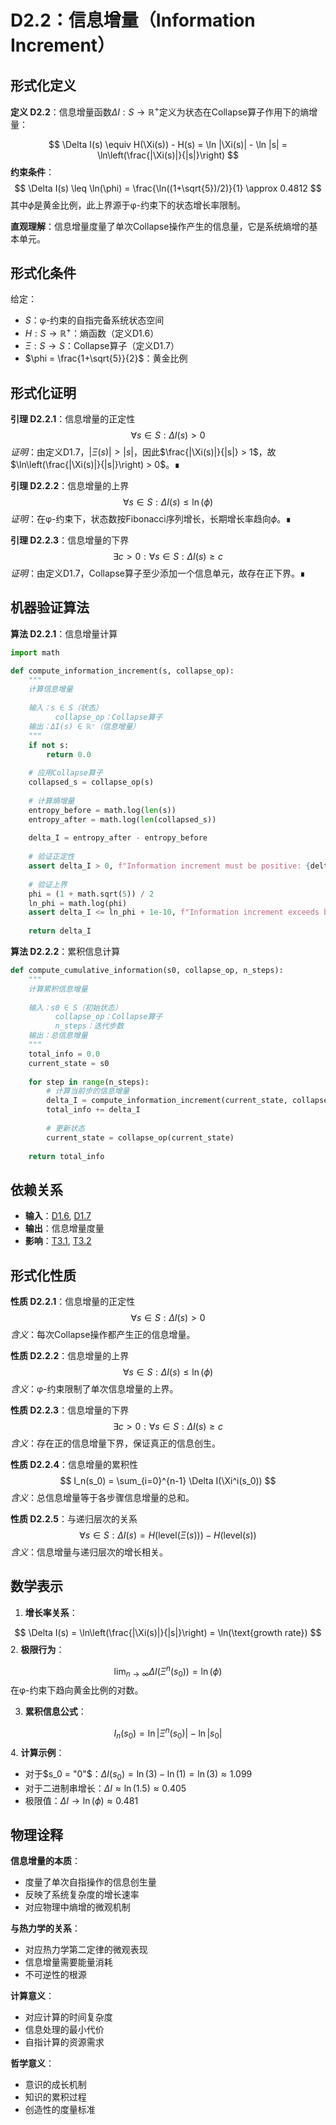 # D2.2：信息增量（Information Increment）

## 形式化定义

**定义 D2.2**：信息增量函数$\Delta I: S \to \mathbb{R}^+$定义为状态在Collapse算子作用下的熵增量：

$$
\Delta I(s) \equiv H(\Xi(s)) - H(s) = \ln |\Xi(s)| - \ln |s| = \ln\left(\frac{|\Xi(s)|}{|s|}\right)
$$
**约束条件**：
$$
\Delta I(s) \leq \ln(\phi) = \frac{\ln((1+\sqrt{5})/2)}{1} \approx 0.4812
$$
其中$\phi$是黄金比例，此上界源于φ-约束下的状态增长率限制。

**直观理解**：信息增量度量了单次Collapse操作产生的信息量，它是系统熵增的基本单元。

## 形式化条件

给定：
- $S$：φ-约束的自指完备系统状态空间
- $H: S \to \mathbb{R}^+$：熵函数（定义D1.6）
- $\Xi: S \to S$：Collapse算子（定义D1.7）
- $\phi = \frac{1+\sqrt{5}}{2}$：黄金比例

## 形式化证明

**引理 D2.2.1**：信息增量的正定性
$$
\forall s \in S: \Delta I(s) > 0
$$
*证明*：由定义D1.7，$|\Xi(s)| > |s|$，因此$\frac{|\Xi(s)|}{|s|} > 1$，故$\ln\left(\frac{|\Xi(s)|}{|s|}\right) > 0$。∎

**引理 D2.2.2**：信息增量的上界
$$
\forall s \in S: \Delta I(s) \leq \ln(\phi)
$$
*证明*：在φ-约束下，状态数按Fibonacci序列增长，长期增长率趋向$\phi$。∎

**引理 D2.2.3**：信息增量的下界
$$
\exists c > 0: \forall s \in S: \Delta I(s) \geq c
$$
*证明*：由定义D1.7，Collapse算子至少添加一个信息单元，故存在正下界。∎

## 机器验证算法

**算法 D2.2.1**：信息增量计算
```python
import math

def compute_information_increment(s, collapse_op):
    """
    计算信息增量
    
    输入：s ∈ S（状态）
          collapse_op：Collapse算子
    输出：ΔI(s) ∈ ℝ⁺（信息增量）
    """
    if not s:
        return 0.0
    
    # 应用Collapse算子
    collapsed_s = collapse_op(s)
    
    # 计算熵增量
    entropy_before = math.log(len(s))
    entropy_after = math.log(len(collapsed_s))
    
    delta_I = entropy_after - entropy_before
    
    # 验证正定性
    assert delta_I > 0, f"Information increment must be positive: {delta_I}"
    
    # 验证上界
    phi = (1 + math.sqrt(5)) / 2
    ln_phi = math.log(phi)
    assert delta_I <= ln_phi + 1e-10, f"Information increment exceeds bound: {delta_I} > {ln_phi}"
    
    return delta_I
```

**算法 D2.2.2**：累积信息计算
```python
def compute_cumulative_information(s0, collapse_op, n_steps):
    """
    计算累积信息增量
    
    输入：s0 ∈ S（初始状态）
          collapse_op：Collapse算子
          n_steps：迭代步数
    输出：总信息增量
    """
    total_info = 0.0
    current_state = s0
    
    for step in range(n_steps):
        # 计算当前步的信息增量
        delta_I = compute_information_increment(current_state, collapse_op)
        total_info += delta_I
        
        # 更新状态
        current_state = collapse_op(current_state)
    
    return total_info
```

## 依赖关系

- **输入**：[D1.6](D1-6-entropy.md), [D1.7](D1-7-collapse-operator.md)
- **输出**：信息增量度量
- **影响**：[T3.1](T3-1-entropy-increase.md), [T3.2](T3-2-entropy-lower-bound.md)

## 形式化性质

**性质 D2.2.1**：信息增量的正定性
$$
\forall s \in S: \Delta I(s) > 0
$$
*含义*：每次Collapse操作都产生正的信息增量。

**性质 D2.2.2**：信息增量的上界
$$
\forall s \in S: \Delta I(s) \leq \ln(\phi)
$$
*含义*：φ-约束限制了单次信息增量的上界。

**性质 D2.2.3**：信息增量的下界
$$
\exists c > 0: \forall s \in S: \Delta I(s) \geq c
$$
*含义*：存在正的信息增量下界，保证真正的信息创生。

**性质 D2.2.4**：信息增量的累积性
$$
I_n(s_0) = \sum_{i=0}^{n-1} \Delta I(\Xi^i(s_0))
$$
*含义*：总信息增量等于各步骤信息增量的总和。

**性质 D2.2.5**：与递归层次的关系
$$
\forall s \in S: \Delta I(s) = H(\text{level}(\Xi(s))) - H(\text{level}(s))
$$
*含义*：信息增量与递归层次的增长相关。

## 数学表示

1. **增长率关系**：
   
$$
\Delta I(s) = \ln\left(\frac{|\Xi(s)|}{|s|}\right) = \ln(\text{growth rate})
$$
2. **极限行为**：
   
$$
\lim_{n \to \infty} \Delta I(\Xi^n(s_0)) = \ln(\phi)
$$
   在φ-约束下趋向黄金比例的对数。

3. **累积信息公式**：
   
$$
I_n(s_0) = \ln|\Xi^n(s_0)| - \ln|s_0|
$$
4. **计算示例**：
   - 对于$s_0 = "0"$：$\Delta I(s_0) = \ln(3) - \ln(1) = \ln(3) \approx 1.099$
   - 对于二进制串增长：$\Delta I \approx \ln(1.5) \approx 0.405$
   - 极限值：$\Delta I \to \ln(\phi) \approx 0.481$

## 物理诠释

**信息增量的本质**：
- 度量了单次自指操作的信息创生量
- 反映了系统复杂度的增长速率
- 对应物理中熵增的微观机制

**与热力学的关系**：
- 对应热力学第二定律的微观表现
- 信息增量需要能量消耗
- 不可逆性的根源

**计算意义**：
- 对应计算的时间复杂度
- 信息处理的最小代价
- 自指计算的资源需求

**哲学意义**：
- 意识的成长机制
- 知识的累积过程
- 创造性的度量标准